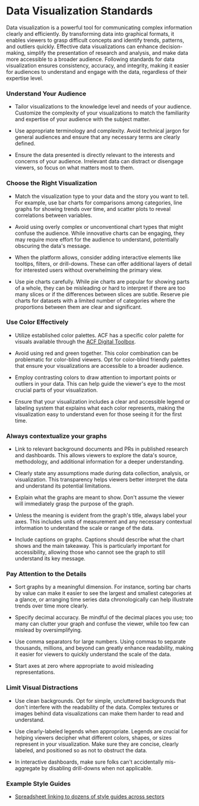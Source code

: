 # Data Visualization Standards

Data visualization is a powerful tool for communicating complex information clearly and efficiently. By transforming data into graphical formats, it enables viewers to grasp difficult concepts and identify trends, patterns, and outliers quickly. Effective data visualizations can enhance decision-making, simplify the presentation of research and analysis, and make data more accessible to a broader audience. Following standards for data visualization ensures consistency, accuracy, and integrity, making it easier for audiences to understand and engage with the data, regardless of their expertise level.

### Understand Your Audience

-   Tailor visualizations to the knowledge level and needs of your audience. Customize the complexity of your visualizations to match the familiarity and expertise of your audience with the subject matter.

-   Use appropriate terminology and complexity. Avoid technical jargon for general audiences and ensure that any necessary terms are clearly defined.

-   Ensure the data presented is directly relevant to the interests and concerns of your audience. Irrelevant data can distract or disengage viewers, so focus on what matters most to them.

### Choose the Right Visualization

-   Match the visualization type to your data and the story you want to tell. For example, use bar charts for comparisons among categories, line graphs for showing trends over time, and scatter plots to reveal correlations between variables.

-   Avoid using overly complex or unconventional chart types that might confuse the audience. While innovative charts can be engaging, they may require more effort for the audience to understand, potentially obscuring the data's message.

-   When the platform allows, consider adding interactive elements like tooltips, filters, or drill-downs. These can offer additional layers of detail for interested users without overwhelming the primary view.

-   Use pie charts carefully. While pie charts are popular for showing parts of a whole, they can be misleading or hard to interpret if there are too many slices or if the differences between slices are subtle. Reserve pie charts for datasets with a limited number of categories where the proportions between them are clear and significant.

### Use Color Effectively

-   Utilize established color palettes. ACF has a specific color palette for visuals available through the [ACF Digital Toolbox](https://www.acf.hhs.gov/digital-toolbox).

-   Avoid using red and green together. This color combination can be problematic for color-blind viewers. Opt for color-blind friendly palettes that ensure your visualizations are accessible to a broader audience.

-   Employ contrasting colors to draw attention to important points or outliers in your data. This can help guide the viewer's eye to the most crucial parts of your visualization.

-   Ensure that your visualization includes a clear and accessible legend or labeling system that explains what each color represents, making the visualization easy to understand even for those seeing it for the first time.

### Always contextualize your graphs

-   Link to relevant background documents and PRs in published research and dashboards. This allows viewers to explore the data's source, methodology, and additional information for a deeper understanding.

-   Clearly state any assumptions made during data collection, analysis, or visualization. This transparency helps viewers better interpret the data and understand its potential limitations.

-   Explain what the graphs are meant to show. Don't assume the viewer will immediately grasp the purpose of the graph.

-   Unless the meaning is evident from the graph's title, always label your axes. This includes units of measurement and any necessary contextual information to understand the scale or range of the data.

-   Include captions on graphs. Captions should describe what the chart shows and the main takeaway. This is particularly important for accessibility, allowing those who cannot see the graph to still understand its key message.

### Pay Attention to the Details

-   Sort graphs by a meaningful dimension. For instance, sorting bar charts by value can make it easier to see the largest and smallest categories at a glance, or arranging time series data chronologically can help illustrate trends over time more clearly.

-   Specify decimal accuracy. Be mindful of the decimal places you use; too many can clutter your graph and confuse the viewer, while too few can mislead by oversimplifying.

-   Use comma separators for large numbers. Using commas to separate thousands, millions, and beyond can greatly enhance readability, making it easier for viewers to quickly understand the scale of the data.

-   Start axes at zero where appropriate to avoid misleading representations.

### Limit Visual Distractions

-   Use clean backgrounds. Opt for simple, uncluttered backgrounds that don't interfere with the readability of the data. Complex textures or images behind data visualizations can make them harder to read and understand.

-   Use clearly-labeled legends when appropriate. Legends are crucial for helping viewers decipher what different colors, shapes, or sizes represent in your visualization. Make sure they are concise, clearly labeled, and positioned so as not to obstruct the data.

-   In interactive dashboards, make sure folks can't accidentally mis-aggregate by disabling drill-downs when not applicable.

### Example Style Guides

-   [Spreadsheet linking to dozens of style guides across sectors](https://docs.google.com/spreadsheets/d/1F1gm5QLXh3USC8ZFx_M9TXYxmD-X5JLDD0oJATRTuIE/edit#gid=1679646668)
